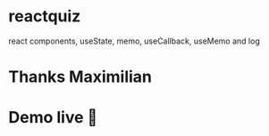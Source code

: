 # reactquiz
react components, useState, memo, useCallback, useMemo and log

# Thanks Maximilian

# Demo live 🎉
